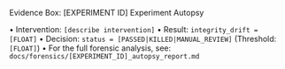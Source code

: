 
Evidence Box: [EXPERIMENT ID] Experiment Autopsy

• Intervention: `[describe intervention]`
• Result: `integrity_drift = [FLOAT]`
• Decision: `status = [PASSED|KILLED|MANUAL_REVIEW]` (Threshold: `[FLOAT]`)
• For the full forensic analysis, see: `docs/forensics/[EXPERIMENT_ID]_autopsy_report.md`
